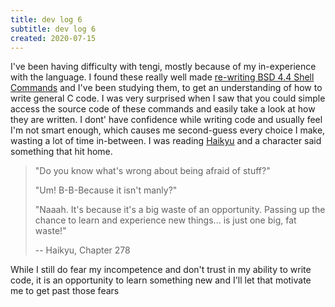 ```yaml
---
title: dev log 6
subtitle: dev log 6
created: 2020-07-15
---
```


I've been having difficulty with tengi, mostly because of my in-experience with the language. I found these really well made [re-writing BSD 4.4 Shell Commands](https://www.youtube.com/channel/UCcFVlUyZm22BB6-pPqxZSMg/videos) and I've been studying them, to get an understanding of how to write general C code. I was very surprised when I saw that you could simple access the source code of these commands and easily take a look at how they are written. I dont' have confidence while writing code and usually feel I'm not smart enough, which causes me second-guess every choice I make, wasting a lot of time in-between. I was reading [Haikyu](https://en.wikipedia.org/wiki/Haikyu!!) and a character said something that hit home.

> "Do you know what's wrong about being afraid of stuff?"
>
> "Um! B-B-Because it isn't manly?"
>
> "Naaah. It's because it's a big waste of an opportunity. Passing up the chance to learn and experience new things... is just one big, fat waste!"
>
> -- Haikyu, Chapter 278

While I still do fear my incompetence and don't trust in my ability to write code, it is an opportunity to learn something new and I'll let that motivate me to get past those fears
